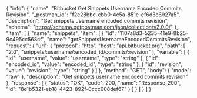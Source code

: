 {
  "info": {
    "name": "Bitbucket Get Snippets Username Encoded  Commits Revision",
    "_postman_id": "f2c28bbc-cbb0-4c5a-851e-ef6d3c6927a5",
    "description": "Get snippets username encoded  commits revision",
    "schema": "https://schema.getpostman.com/json/collection/v2.0.0/"
  },
  "item": [
    {
      "name": "snippets",
      "item": [
        {
          "id": "1107a8d3-5235-41e9-8b25-9c495cc568cf",
          "name": "getSnippetsUsernameEncodedCommitsRevision",
          "request": {
            "url": {
              "protocol": "http",
              "host": "api.bitbucket.org",
              "path": [
                "2.0",
                "snippets/:username/:encoded_id/commits/:revision"
              ],
              "variable": [
                {
                  "id": "username",
                  "value": "username",
                  "type": "string"
                },
                {
                  "id": "encoded_id",
                  "value": "encoded_id",
                  "type": "string"
                },
                {
                  "id": "revision",
                  "value": "revision",
                  "type": "string"
                }
              ]
            },
            "method": "GET",
            "body": {
              "mode": "raw"
            },
            "description": "Get snippets username encoded  commits revision"
          },
          "response": [
            {
              "status": "OK",
              "code": 200,
              "name": "Response_200",
              "id": "8e1b5321-eb18-4423-892f-0ccc008def67"
            }
          ]
        }
      ]
    }
  ]
}